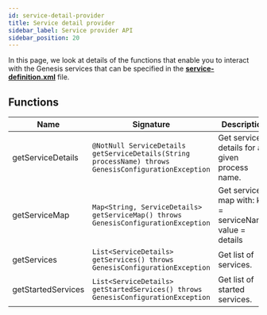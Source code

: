 ```yaml
---
id: service-detail-provider
title: Service detail provider
sidebar_label: Service provider API
sidebar_position: 20
---
```


In this page, we look at details of the functions that enable you to interact with the Genesis services that can be specified in the [**service-definition.xml**](/platform-reference/essential-information/service-definitions/) file.

## Functions

| Name | Signature | Description |
|---|---|---|
| getServiceDetails | `@NotNull ServiceDetails getServiceDetails(String processName) throws GenesisConfigurationException` | Get service details for a given process name. |
| getServiceMap | `Map<String, ServiceDetails> getServiceMap() throws GenesisConfigurationException` | Get services map with: key = serviceName, value = details |
| getServices | `List<ServiceDetails> getServices() throws GenesisConfigurationException` | Get list of services. |
| getStartedServices | `List<ServiceDetails> getStartedServices() throws GenesisConfigurationException` | Get list of started services. |